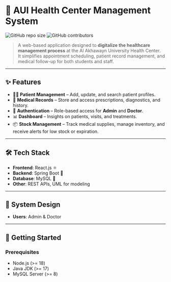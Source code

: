 # 🏥 AUI Health Center Management System

![GitHub repo size](https://img.shields.io/github/repo-size/ELMEHDI-HAMMIOUI/AUI_HealthCenter_Project)
![GitHub contributors](https://img.shields.io/github/contributors/ELMEHDI-HAMMIOUI/AUI_HealthCenter_Project)


> A web-based application designed to **digitalize the healthcare management process** at the Al Akhawayn University Health Center.  
> It simplifies appointment scheduling, patient record management, and medical follow-up for both students and staff.

---

## ✨ Features

- 👩‍⚕️ **Patient Management** – Add, update, and search patient profiles.  
- 💊 **Medical Records** – Store and access prescriptions, diagnostics, and history.  
- 🔑 **Authentication** – Role-based access for **Admin** and **Doctor**.  
- 📊 **Dashboard** – Insights on patients, visits, and treatments.  
- 📦 **Stock Management** – Track medical supplies, manage inventory, and receive alerts for low stock or expiration.  
---

## 🛠️ Tech Stack

- **Frontend**: React.js ⚛️  
- **Backend**: Spring Boot 🌱  
- **Database**: MySQL 🐬  
- **Other**: REST APIs, UML for modeling  

---

## 📐 System Design

- **Users**: Admin & Doctor  

---

## 🚀 Getting Started

### Prerequisites
- Node.js (>= 18)  
- Java JDK (>= 17)  
- MySQL Server (>= 8)  


